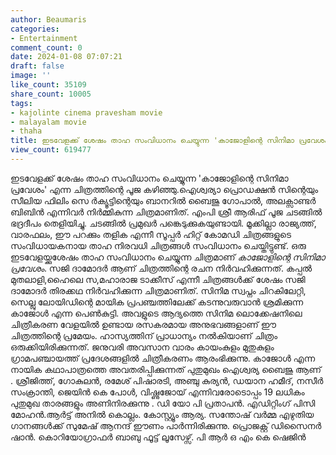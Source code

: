 ```yaml
---
author: Beaumaris
categories:
- Entertainment
comment_count: 0
date: 2024-01-08 07:07:21
draft: false
image: ''
like_count: 35109
share_count: 10005
tags:
- kajolinte cinema pravesham movie
- malayalam movie
- thaha
title: ഇടവേളക്ക് ശേഷം താഹ സംവിധാനം ചെയ്യുന്ന 'കാജോളിന്റെ സിനിമാ പ്രവേശം'
view_count: 619477
---
```


ഇടവേളക്ക് ശേഷം താഹ സംവിധാനം ചെയ്യുന്ന 'കാജോളിന്റെ സിനിമാ പ്രവേശം' എന്ന ചിത്രത്തിന്റെ പൂജ കഴിഞ്ഞു.ഐശ്വര്യാ പ്രൊഡക്ഷൻ സിന്റെയും സീലിയ ഫിലിം സെ ർക്യൂട്ടിന്റെയും ബാനറിൽ ബൈജു ഗോപാൽ, അലക്സാണ്ടർ ബിബിൻ എന്നിവർ നിർമ്മികുന്ന ചിത്രമാണിത്. എംപി ശ്രീ ആരിഫ് പൂജ ചടങ്ങിൽ ഭദ്രദീപം തെളിയിച്ചു. ചടങ്ങിൽ പ്രമുഖർ പങ്കെടുക്കുകയുണ്ടായി. മൂക്കില്ലാ രാജ്യത്ത്, വാരഫലം, ഈ പറക്കും തളിക എന്നീ സൂപ്പർ ഹിറ്റ് കോമഡി ചിത്രങ്ങളുടെ സംവിധായകനായ താഹ നിരവധി ചിത്രങ്ങൾ സംവിധാനം ചെയ്തിട്ടുണ്ട്. ഒരു ഇടവേളയ്ക്കുശേഷം താഹ സംവിധാനം ചെയ്യുന്ന ചിത്രമാണ് *കാജോളിന്റെ സിനിമാ പ്രവേശം*. സജി ദാമോദർ ആണ് ചിത്രത്തിന്റെ രചന നിർവഹിക്കുന്നത്. കപ്പൽ മുതലാളി,ഹൈലെ സ,മഹാരാജ ടാക്കീസ് എന്നീ ചിത്രങ്ങൾക്ക് ശേഷം സജി ദാമോദർ തിരക്കഥ നിർവഹിക്കുന്ന ചിത്രമാണിത്. സിനിമ സ്വപ്നം ചിറകിലേറ്റി, സെല്ലു ലോയിഡിന്റെ മായിക പ്രപഞ്ചത്തിലേക്ക് കടന്നുവരുവാൻ ശ്രമിക്കുന്ന കാജോൾ എന്ന പെൺകുട്ടി. അവളുടെ ആദ്യത്തെ സിനിമ ലൊക്കേഷനിലെ ചിത്രീകരണ വേളയിൽ ഉണ്ടായ രസകരമായ അനുഭവങ്ങളാണ് ഈ ചിത്രത്തിന്റെ പ്രമേയം. ഹാസ്യത്തിന് പ്രാധാന്യം നൽകിയാണ് ചിത്രം ഒരുക്കിയിരിക്കുന്നത്. ജനുവരി അവസാന വാരം കായംകുളം മുതുകുളം ഗ്രാമപഞ്ചായത്ത് പ്രദേശങ്ങളിൽ ചിത്രീകരണം ആരംഭിക്കുന്നു. കാജോൾ എന്ന നായിക കഥാപാത്രത്തെ അവതരിപ്പിക്കുന്നത് പുതുമുഖം ഐശ്വര്യ ബൈജു ആണ് . ശ്രീജിത്ത്, ഗോകുലൻ, രമേശ് പിഷാരടി, അഞ്ചു കുര്യൻ, ഡയാന ഹമീദ്, നസീർ സംക്രാന്തി, ജെയിൻ കെ പോൾ, വിഷ്ണുജോയ് എന്നിവരോടൊപ്പം 19 ലധികം പുതുമുഖ താരങ്ങളും അണിനിരക്കുന്നു . ഡി യോ പി പ്രതാപൻ. എഡിറ്റിംഗ് പിസി മോഹൻ.ആർട്ട് അനിൽ കൊല്ലം. കോസ്റ്റ്യൂം ആര്യ. സന്തോഷ് വർമ്മ എഴുതിയ ഗാനങ്ങൾക്ക് സുമേഷ് ആനന്ദ് ഈണം പാർന്നിരിക്കുന്നു. പ്രൊജക്റ്റ് ഡിസൈനർ ഷാൻ. കൊറിയോഗ്രാഫർ ബാബു ഫൂട്ട് ലൂസേഴ്സ്. പി ആർ ഒ എം കെ ഷെജിൻ